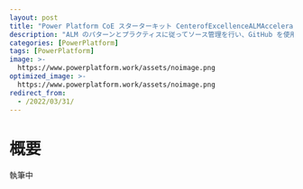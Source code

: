 ```yaml
---
layout: post
title: "Power Platform CoE スターターキット CenterofExcellenceALMAccelerator について"
description: "ALM のパターンとプラクティスに従ってソース管理を行い、GitHub を使用してソリューションを開発環境からテスト環境と運用環境に移動することができます"
categories: [PowerPlatform]
tags: [PowerPlatform]
image: >-
  https://www.powerplatform.work/assets/noimage.png
optimized_image: >-
  https://www.powerplatform.work/assets/noimage.png
redirect_from:
  - /2022/03/31/
---
```


#  概要

執筆中

